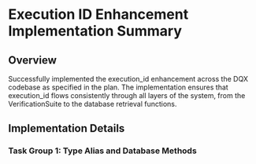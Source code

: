 # Execution ID Enhancement Implementation Summary

## Overview

Successfully implemented the execution_id enhancement across the DQX codebase as specified in the plan. The implementation ensures that execution_id flows consistently through all layers of the system, from the VerificationSuite to the database retrieval functions.

## Implementation Details

### Task Group 1: Type Alias and Database Methods

